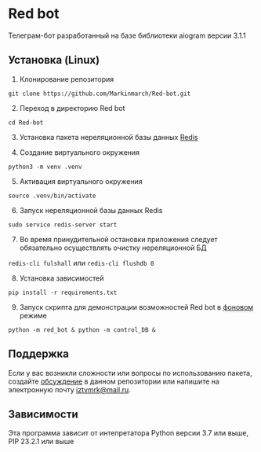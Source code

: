# Red bot
Телеграм-бот разработанный на базе библиотеки aiogram версии 3.1.1 <!-- описание репозитория -->

<!--Установка-->
## Установка (Linux)

1. Клонирование репозитория 

```git clone https://github.com/Markinmarch/Red-bot.git```

2. Переход в директорию Red bot

```cd Red-bot```

3. Установка пакета нереляционной базы данных [Redis](https://redis.io/docs/install/install-redis/install-redis-on-linux/)

4. Создание виртуального окружения

```python3 -m venv .venv```

5. Активация виртуального окружения

```source .venv/bin/activate```

6. Запуск нереляционной базы данных Redis

```sudo service redis-server start```

7. Во время принудительной остановки приложения следует обязательно осуществлять очистку нереляционной БД

```redis-cli fulshall``` или ```redis-cli flushdb 0```

8. Установка зависимостей

```pip install -r requirements.txt```

9. Запуск скрипта для демонстрации возможностей Red bot в [фоновом](https://losst.pro/kak-zapustit-protsess-v-fone-linux) режиме 

```python -m red_bot & python -m control_DB &```

<!-- Пользовательская документация
## Документация
Пользовательскую документацию можно получить по [этой ссылке](./docs/ru/index.md). -->

<!-- [Релизы программы]: https://github.com/OkulusDev/Oxygen/releases -->

<!--Поддержка-->
## Поддержка
Если у вас возникли сложности или вопросы по использованию пакета, создайте 
[обсуждение](https://github.com/Markinmarch/Red-bot/issues/new/choose) в данном репозитории или напишите на электронную почту <iztvmrk@mail.ru>.

<!--зависимости-->
## Зависимости
Эта программа зависит от интепретатора Python версии 3.7 или выше, PIP 23.2.1 или выше

<!-- описание коммитов
## Описание коммитов
| Название | Описание                                                        |
|----------|-----------------------------------------------------------------|
| build	   | Сборка проекта или изменения внешних зависимостей               |
| sec      | Безопасность, уязвимости                                        |
| ci       | Настройка CI и работа со скриптами                              |
| docs	   | Обновление документации                                         |
| feat	   | Добавление нового функционала                                   |
| fix	   | Исправление ошибок                                              |
| perf	   | Изменения направленные на улучшение производительности          |
| refactor | Правки кода без исправления ошибок или добавления новых функций |
| revert   | Откат на предыдущие коммиты                                     |
| style	   | Правки по кодстайлу (табы, отступы, точки, запятые и т.д.)      |
| test	   | Добавление тестов                                               | -->